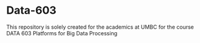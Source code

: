 # Data-603
This repository is solely created for the academics at UMBC for the course DATA 603 Platforms for Big Data Processing 
